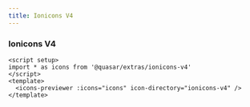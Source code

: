 ```yaml
---
title: Ionicons V4
---
```


###  Ionicons V4

```vue live hide-code
<script setup>
import * as icons from '@quasar/extras/ionicons-v4'
</script>
<template>
  <icons-previewer :icons="icons" icon-directory="ionicons-v4" />
</template>
```